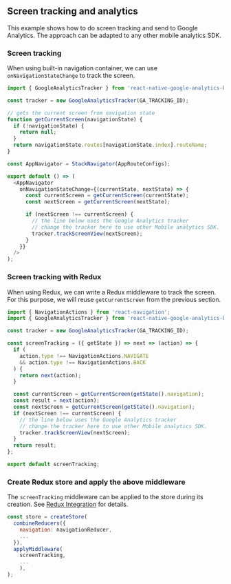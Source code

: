 ## Screen tracking and analytics

This example shows how to do screen tracking and send to Google Analytics. The approach can be adapted to any other mobile analytics SDK. 

### Screen tracking

When using built-in navigation container, we can use `onNavigationStateChange` to track the screen.

```js
import { GoogleAnalyticsTracker } from 'react-native-google-analytics-bridge';

const tracker = new GoogleAnalyticsTracker(GA_TRACKING_ID);

// gets the current screen from navigation state
function getCurrentScreen(navigationState) {
  if (!navigationState) {
    return null;
  }
  return navigationState.routes[navigationState.index].routeName;
}

const AppNavigator = StackNavigator(AppRouteConfigs);

export default () => (
  <AppNavigator
    onNavigationStateChange={(currentState, nextState) => {
      const currentScreen = getCurrentScreen(currentState);
      const nextScreen = getCurrentScreen(nextState);

      if (nextScreen !== currentScreen) {
        // the line below uses the Google Analytics tracker
        // change the tracker here to use other Mobile analytics SDK.
        tracker.trackScreenView(nextScreen);
      }
    }}
  />
);
```

### Screen tracking with Redux

When using Redux, we can write a Redux middleware to track the screen. For this purpose,
we will reuse `getCurrentScreen` from the previous section.

```js
import { NavigationActions } from 'react-navigation';
import { GoogleAnalyticsTracker } from 'react-native-google-analytics-bridge';

const tracker = new GoogleAnalyticsTracker(GA_TRACKING_ID);

const screenTracking = ({ getState }) => next => (action) => {
  if (
    action.type !== NavigationActions.NAVIGATE
    && action.type !== NavigationActions.BACK
  ) {
    return next(action);
  }

  const currentScreen = getCurrentScreen(getState().navigation);
  const result = next(action);
  const nextScreen = getCurrentScreen(getState().navigation);
  if (nextScreen !== currentScreen) {
    // the line below uses the Google Analytics tracker
    // change the tracker here to use other Mobile analytics SDK.
    tracker.trackScreenView(nextScreen);
  }
  return result;
};

export default screenTracking;
```

### Create Redux store and apply the above middleware

The `screenTracking` middleware can be applied to the store during its creation. See [Redux Integration](Redux-Integration.md) for details.

```js
const store = createStore(
  combineReducers({
    navigation: navigationReducer,
    ...
  }),
  applyMiddleware(
    screenTracking,
    ...
    ),
);
```

